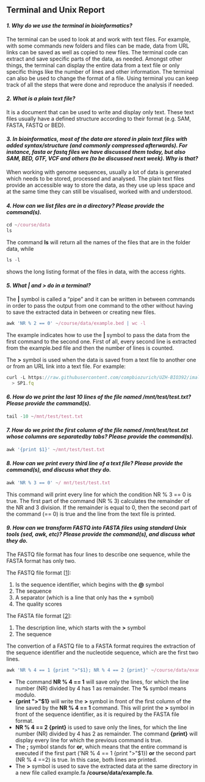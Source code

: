 ## Terminal and Unix Report

#### *1. Why do we use the terminal in bioinformatics?*

The terminal can be used to look at and work with text files. For example, with some commands new folders and files can be made, data from URL links can be saved as well as copied to new files. The terminal code can extract and save specific parts of the data, as needed. Amongst other things, the terminal can display the entire data from a text file or only specific things like the number of lines and other information. The terminal can also be used to change the format of a file. Using terminal you can keep track of all the steps that were done and reproduce the analysis if needed.

#### *2. What is a plain text file?*

It is a document that can be used to write and display only text. These text files usually have a defined structure according to their format (e.g. SAM, FASTA, FASTQ or BED).


#### *3. In bioinformatics, most of the data are stored in plain text files with added syntax/structure (and commonly compressed afterwards). For instance, fasta or fastq files we have discussed them today, but also SAM, BED, GTF, VCF and others (to be discussed next week). Why is that?*

When working with genome sequences, usually a lot of data is generated which needs to be stored, processed and analysed. The plain text files provide an accessible way to store the data, as they use up less space and at the same time they can still be visualised, worked with and understood.

#### *4. How can we list files are in a directory? Please provide the command(s).*

```javascript
cd ~/course/data
ls 
```
The command **ls** will return all the names of the files that are in the folder data, while
```javascript
ls -l
```
shows the long listing format of the files in data, with the access rights.

#### *5. What | and > do in a terminal?*

The **|** symbol is called a “pipe” and it can be written in between commands in order to pass the output from one command to the other without having to save the extracted data in between or creating new files.

```javascript
awk 'NR % 2 == 0' ~/course/data/example.bed | wc -l
```
The example indicates how to use the **|** symbol to pass the data from the first command to the second one. First of all, every second line is extracted from the example.bed file and then the number of lines is counted.

The **>** symbol is used when the data is saved from a text file to another one or from an URL link into a text file. 
For example:
```javascript
curl -L https://raw.githubusercontent.com/compbiozurich/UZH-BIO392/imallona/course-material/2020/imallona/examples/SP1.fq  
  > SP1.fq
```

#### *6. How do we print the last 10 lines of the file named /mnt/test/test.txt? Please provide the command(s).*

```javascript
tail -10 ~/mnt/test/test.txt
```


#### *7. How do we print the first column of the file named /mnt/test/test.txt whose columns are separatedby tabs? Please provide the command(s).*

```javascript
awk '{print $1}' ~/mnt/test/test.txt 
```

#### *8. How can we print every third line of a text file? Please provide the command(s), and discuss what they do.*
```javascript
awk 'NR % 3 == 0' ~/ mnt/test/test.txt 
```
This command will print every line for which the condition NR % 3 == 0 is true. The first part of the command (NR % 3) calculates the remainder of the NR and 3 division. If the remainder is equal to 0, then the second part of the command (== 0) is true and the line from the text file is printed. 

#### *9. How can we transform FASTQ into FASTA files using standard Unix tools (sed, awk, etc)? Please provide the command(s), and discuss what they do.*

The FASTQ file format has four lines to describe one sequence, while the FASTA format has only two. 

The FASTQ file format [[1]]:
  1. Is the sequence identifier, which begins with the **@** symbol
  2. The sequence
  3. A separator (which is a line that only has the **+** symbol)
  4. The quality scores 

The FASTA file format [[2]]: 
  1. The description line, which starts with the **>** symbol
  2. The sequence 

The convertion of a FASTQ file to a FASTA format requires the extraction of the sequence identifier and the nucleotide sequence, which are the first two lines.

```javascript
awk 'NR % 4 == 1 {print ">"$1}; NR % 4 == 2 {print}' ~/course/data/example.fq > ~/course/data/example.fa
```
 * The command **NR % 4 == 1** will save only the lines, for which the line number (NR) divided by 4 has 1 as remainder. The **%** symbol means modulo.
 * **{print ">"$1}** will write the **>** symbol in front of the first column of the line saved by the **NR % 4 == 1** command. This will print the **>** symbol in front of the sequence identifier, as it is required by the FASTA file format. 
 * **NR % 4 == 2 {print}** is used to save only the lines, for which the line number (NR) divided by 4 has 2 as remainder. The command **{print}** will display every line for which the previous command is true.
 * The **;** symbol stands for **or**, which means that the entire command is executed if the first part ('NR % 4 == 1 {print ">"$1}) **or** the second part (NR % 4 ==2) is true. In this case, both lines are printed.
 * The **>** symbol is used to save the extracted data at the same directory in a new file called example.fa **/course/data/example.fa**.


[1]: https://support.illumina.com/bulletins/2016/04/fastq-files-explained.html
[2]: https://zhanglab.ccmb.med.umich.edu/FASTA/
